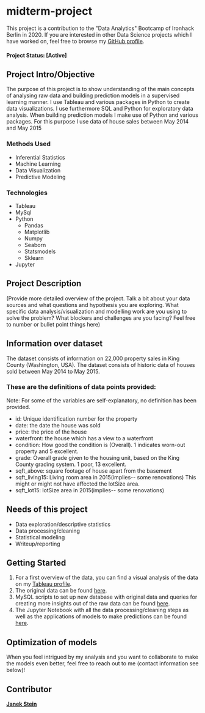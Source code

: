 # midterm-project

This project is a contribution to the "Data Analytics" Bootcamp of Ironhack Berlin in 2020. If you are interested in other Data Science projects which I have worked on, feel free to browse my [GitHub profile](https://github.com/jast92/).

#### Project Status: [Active]

## Project Intro/Objective
The purpose of this project is to show understanding of the main concepts of analysing raw data and building prediction models in a supervised learning manner. I use Tableau and various packages in Python to create data visualizations. I use furthermore SQL and Python for exploratory data analysis. When building prediction models I make use of Python and various packages. For this purpose I use data of house sales between May 2014 and May 2015

### Methods Used
* Inferential Statistics
* Machine Learning
* Data Visualization
* Predictive Modeling

### Technologies
* Tableau
* MySql
* Python
  * Pandas
  * Matplotlib
  * Numpy
  * Seaborn
  * Statsmodels
  * Sklearn
* Jupyter

## Project Description
(Provide more detailed overview of the project.  Talk a bit about your data sources and what questions and hypothesis you are exploring. What specific data analysis/visualization and modelling work are you using to solve the problem? What blockers and challenges are you facing?  Feel free to number or bullet point things here)

## Information over dataset
The dataset consists of information on 22,000 property sales in King County (Washington, USA). The dataset consists of historic data of houses sold between May 2014 to May 2015.

### These are the definitions of data points provided:

Note: For some of the variables are self-explanatory, no definition has been provided.

* id: Unique identification number for the property
* date: the date the house was sold
* price: the price of the house
* waterfront: the house which has a view to a waterfront
* condition: How good the condition is (Overall). 1 indicates worn-out property and 5 excellent.
* grade: Overall grade given to the housing unit, based on the King County grading system. 1 poor, 13 excellent.
* sqft_above: square footage of house apart from the basement
* sqft_living15: Living room area in 2015(implies-- some renovations) This might or might not have affected the lotSize area.
* sqft_lot15: lotSize area in 2015(implies-- some renovations)

## Needs of this project

- Data exploration/descriptive statistics
- Data processing/cleaning
- Statistical modeling
- Writeup/reporting

## Getting Started

1. For a first overview of the data, you can find a visual analysis of the data on my [Tableau profile](https://public.tableau.com/profile/janek.stein#!/).
2. The original data can be found [here](https://github.com/jast92/midterm-project/tree/main/data).
3. MySQL scripts to set up new database with original data and queries for creating more insights out of the raw data can be found [here](https://github.com/jast92/midterm-project/tree/main/sql-queries).
4. The Jupyter Notebook with all the data processing/cleaning steps as well as the applications of models to make predictions can be found [here](https://github.com/jast92/midterm-project/tree/main/jupyter-notebooks).


## Optimization of models
When you feel intrigued by my analysis and you want to collaborate to make the models even better, feel free to reach out to me (contact information see below)!


## Contributor

**[Janek Stein](https://www.linkedin.com/in/janekstein/)**
